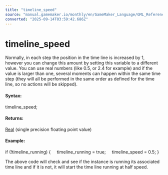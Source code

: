 ```yaml
---
title: "timeline_speed"
source: "manual.gamemaker.io/monthly/en/GameMaker_Language/GML_Reference/Asset_Management/Timelines/timeline_speed.htm"
converted: "2025-09-14T03:59:42.686Z"
---
```


# timeline\_speed

Normally, in each step the position in the time line is increased by 1, however you can change this amount by setting this variable to a different value. You can use real numbers (like 0.5, or 2.4 for example) and if the value is larger than one, several moments can happen within the same time step (they will all be performed in the same order as defined for the time line, so no actions will be skipped).

#### Syntax:

timeline\_speed;

#### Returns:

[Real](../../../GML_Overview/Data_Types.md) (single precision floating point value)

#### Example:

if (!timeline\_running)
{
    timeline\_running = true;
    timeline\_speed = 0.5;
}

The above code will check and see if the instance is running its associated time line and if it is not, it will start the time line running at half speed.